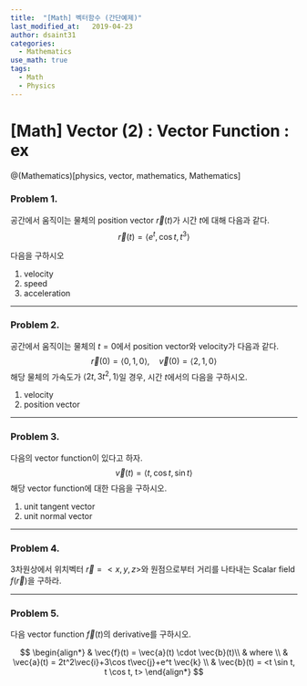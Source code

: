 ```yaml
---
title:  "[Math] 벡터함수 (간단예제)"
last_modified_at:   2019-04-23
author: dsaint31
categories: 
  - Mathematics
use_math: true
tags: 
  - Math 
  - Physics
---
```


# [Math] Vector (2) : Vector Function : ex
@(Mathematics)[physics, vector, mathematics, Mathematics]

### Problem 1. 
공간에서 움직이는 물체의 position vector $\vec{r}(t)$가 시간 $t$에 대해 다음과 같다.
$$\vec{r}(t)=\left< e^t, \cos{t}, t^3\right>$$

다음을 구하시오
1. velocity
2. speed
3. acceleration

---

### Problem 2. 
공간에서 움직이는 물체의 $t=0$에서 position vector와 velocity가 다음과 같다.
$$ \vec{r}(0)=\left< 0,1,0\right> , \quad \vec{v}(0)=\left < 2,1,0 \right> $$
해당 물체의 가속도가 $\left< 2t,3t^2, 1\right>$일 경우, 시간 $t$에서의 다음을 구하시오.

1. velocity
2. position vector

---

### Problem 3. 
다음의 vector function이 있다고 하자.
$$
\vec{v}(t) = \left< t, \cos{t}, \sin{t}\right>
$$
해당 vector function에 대한 다음을 구하시오.

1. unit tangent vector
2. unit normal vector

---

### Problem 4. 
3차원상에서  위치벡터 $\vec{r}=<x,y,z>$와 원점으로부터 거리를 나타내는 Scalar field $f(\vec{r})$을 구하라.


---

### Problem 5.
다음 vector function $\vec{f}(t)$의 derivative를 구하시오.

$$
\begin{align*}
& \vec{f}(t) = \vec{a}(t) \cdot \vec{b}(t)\\
& where \\
& \vec{a}(t) = 2t^2\vec{i}+3\cos t\vec{j}+e^t \vec{k} \\
& \vec{b}(t) = <t \sin t, t \cos t, t>
\end{align*}
$$

